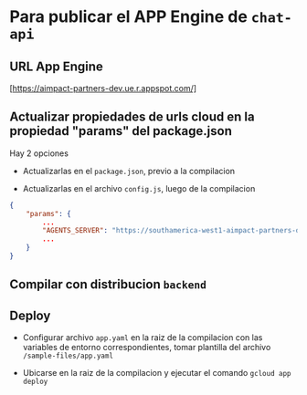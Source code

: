 # Para publicar el APP Engine de `chat-api`

## URL App Engine

[https://aimpact-partners-dev.ue.r.appspot.com/]

## Actualizar propiedades de urls cloud en la propiedad "params" del package.json

Hay 2 opciones

-   Actualizarlas en el `package.json`, previo a la compilacion

-   Actualizarlas en el archivo `config.js`, luego de la compilacion

```json
{
    "params": {
		...
        "AGENTS_SERVER": "https://southamerica-west1-aimpact-partners-dev.cloudfunctions.net/agent"
		...
    }
}
```

## Compilar con distribucion `backend`

## Deploy

-   Configurar archivo `app.yaml` en la raiz de la compilacion con las variables de entorno correspondientes, tomar plantilla del archivo `/sample-files/app.yaml`

-   Ubicarse en la raiz de la compilacion y ejecutar el comando `gcloud app deploy`
